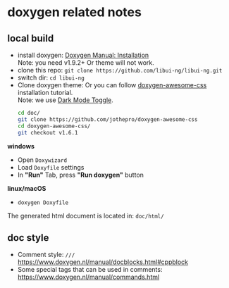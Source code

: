 # doxygen related notes

## local build
- install doxygen: [Doxygen Manual: Installation](https://www.doxygen.nl/manual/install.html)  
    Note: you need v1.9.2+ Or theme will not work.
- clone this repo: `git clone https://github.com/libui-ng/libui-ng.git`
- switch dir: `cd libui-ng`
- Clone doxygen theme:
    Or you can follow [doxygen-awesome-css](https://github.com/jothepro/doxygen-awesome-css#installation) installation tutorial.  
    Note: we use [Dark Mode Toggle](https://github.com/jothepro/doxygen-awesome-css#dark-mode-toggle-experimental).
    ```sh
    cd doc/
    git clone https://github.com/jothepro/doxygen-awesome-css
    cd doxygen-awesome-css/
    git checkout v1.6.1
    ```

**windows**
- Open `Doxywizard`
- Load `Doxyfile` settings
- In **"Run"** Tab, press **"Run doxygen"** button

**linux/macOS**
- `doxygen Doxyfile`

The generated html document is located in: `doc/html/`

## doc style

- Comment style: `///`  
    https://www.doxygen.nl/manual/docblocks.html#cppblock
- Some special tags that can be used in comments: https://www.doxygen.nl/manual/commands.html
